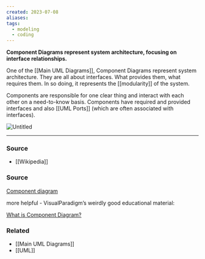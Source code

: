 ```yaml
---
created: 2023-07-08
aliases: 
tags:
  - modeling
  - coding
---
```

**Component Diagrams represent system architecture, focusing on interface relationships.**

One of the [[Main UML Diagrams]], Component Diagrams represent system architecture. They are all about interfaces. What provides them, what requires them. In so doing, it represents the [[modularity]] of the system.

Components are responsible for one clear thing and interact with each other on a need-to-know basis.  Components have required and provided interfaces and also [[UML Ports]]  (which are often associated with interfaces).

![Untitled](Untitled%205.png)

****
### Source
- [[Wikipedia]]

### Source

[Component diagram](https://en.wikipedia.org/wiki/Component_diagram)

more helpful - VisualParadigm’s weirdly good educational material:

[What is Component Diagram?](https://www.visual-paradigm.com/guide/uml-unified-modeling-language/what-is-component-diagram/)

### Related
- [[Main UML Diagrams]] 
- [[UML]]